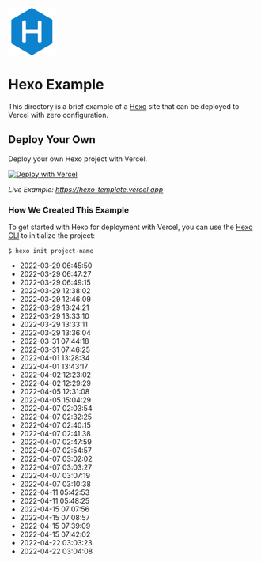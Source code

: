 ![Hexo Logo](https://github.com/vercel/vercel/blob/main/packages/frameworks/logos/hexo.svg)

# Hexo Example

This directory is a brief example of a [Hexo](https://hexo.io/) site that can be deployed to Vercel with zero configuration.

## Deploy Your Own

Deploy your own Hexo project with Vercel.

[![Deploy with Vercel](https://vercel.com/button)](https://vercel.com/new/clone?repository-url=https://github.com/vercel/vercel/tree/main/examples/hexo&template=hexo)

_Live Example: https://hexo-template.vercel.app_

### How We Created This Example

To get started with Hexo for deployment with Vercel, you can use the [Hexo CLI](https://hexo.io/docs/index.html#Installation) to initialize the project:

```shell
$ hexo init project-name
```

* 2022-03-29 06:45:50
* 2022-03-29 06:47:27
* 2022-03-29 06:49:15
* 2022-03-29 12:38:02
* 2022-03-29 12:46:09
* 2022-03-29 13:24:21
* 2022-03-29 13:33:10
* 2022-03-29 13:33:11
* 2022-03-29 13:36:04
* 2022-03-31 07:44:18
* 2022-03-31 07:46:25
* 2022-04-01 13:28:34
* 2022-04-01 13:43:17
* 2022-04-02 12:23:02
* 2022-04-02 12:29:29
* 2022-04-05 12:31:08
* 2022-04-05 15:04:29
* 2022-04-07 02:03:54
* 2022-04-07 02:32:25
* 2022-04-07 02:40:15
* 2022-04-07 02:41:38
* 2022-04-07 02:47:59
* 2022-04-07 02:54:57
* 2022-04-07 03:02:02
* 2022-04-07 03:03:27
* 2022-04-07 03:07:19
* 2022-04-07 03:10:38
* 2022-04-11 05:42:53
* 2022-04-11 05:48:25
* 2022-04-15 07:07:56
* 2022-04-15 07:08:57
* 2022-04-15 07:39:09
* 2022-04-15 07:42:02
* 2022-04-22 03:03:23
* 2022-04-22 03:04:08